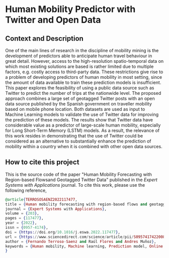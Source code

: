 # Human Mobility Predictor with Twitter and Open Data 

## Context and Description

One of the main lines of research in the discipline of mobility mining is the development of predictors able to anticipate human travel behaviour in great detail. However, access to the high-resolution spatio-temporal data on which most existing solutions are based is rather limited due to multiple factors, e.g. costly access to third-party data. These restrictions give rise to a problem of developing predictors of human mobility in most setting, since the amount of data available to train these prediction models is insufficient. This paper explores the feasibility of using a public data source such as Twitter to predict the number of trips at the nationwide level. The proposed approach combines a large set of geotagged Twitter posts with an open data source published by the Spanish government on traveller mobility based on mobile phone location. Both datasets are used as input to Machine Learning models to validate the use of Twitter data for improving the prediction of these models. The results show that Twitter data have considerable value as a predictor of large-scale human mobility, especially for Long Short-Term Memory (LSTM) models. As a result, the relevance of this work resides in demonstrating that the use of Twitter could be considered as an alternative to substantially enhance the prediction of mobility within a country when it is combined with other open data sources.

## How to cite this project
This is the source code of the paper "Human Mobility Forecasting with Region-based Flowsand Geotagged Twitter Data" published in the *Expert Systems with Applications* journal. To cite this work, please use the following reference,

```elixir
@article{TERROSOSAENZ2022117477,
title = {Human mobility forecasting with region-based flows and geotagged Twitter data},
journal = {Expert Systems with Applications},
volume = {203},
pages = {117477},
year = {2022},
issn = {0957-4174},
doi = {https://doi.org/10.1016/j.eswa.2022.117477},
url = {https://www.sciencedirect.com/science/article/pii/S0957417422008077},
author = {Fernando Terroso-Saenz and Raúl Flores and Andres Muñoz},
keywords = {Human mobility, Machine learning, Prediction model, Online social network, Twitter},
}
```

